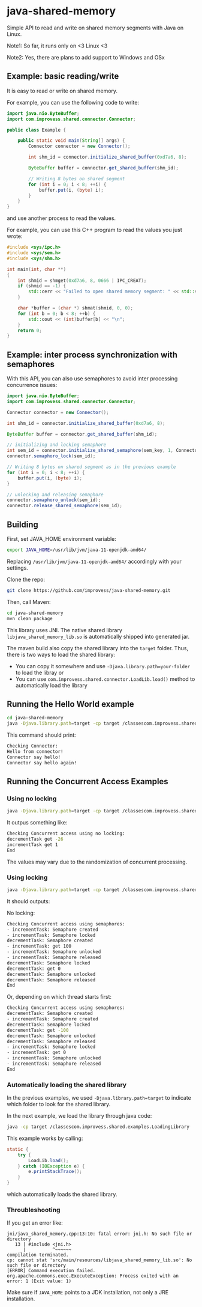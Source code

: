 # java-shared-memory
Simple API to read and write on shared memory segments with Java on Linux.

Note1: So far, it runs only on <3 Linux <3

Note2: Yes, there are plans to add support to Windows and OSx

## Example: basic reading/write

It is easy to read or write on shared memory.

For example, you can use the following code to write:

```java
import java.nio.ByteBuffer;
import com.improvess.shared.connector.Connector;

public class Example {

    public static void main(String[] args) {
        Connector connector = new Connector();

        int shm_id = connector.initialize_shared_buffer(0xd7a6, 8);

        ByteBuffer buffer = connector.get_shared_buffer(shm_id);

        // Writing 8 bytes on shared segment
        for (int i = 0; i < 8; ++i) {
            buffer.put(i, (byte) i);
        }
    }
}
```

and use another process to read the values.

For example, you can use this C++ program to read the values you just wrote:

```c++
#include <sys/ipc.h>
#include <sys/sem.h>
#include <sys/shm.h>

int main(int, char **)
{
    int shmid = shmget(0xd7a6, 8, 0666 | IPC_CREAT);
    if (shmid == -1) {
        std::cerr << "Failed to open shared memory segment: " << std::strerror(errno) << "\n";
    }

    char *buffer = (char *) shmat(shmid, 0, 0);
    for (int b = 0; b < 8; ++b) {
        std::cout << (int)buffer[b] << "\n";
    }
    return 0;
}
```

## Example: inter process synchronization with semaphores

With this API, you can also use semaphores to avoid inter processing concurrence issues:

```java
import java.nio.ByteBuffer;
import com.improvess.shared.connector.Connector;

Connector connector = new Connector();

int shm_id = connector.initialize_shared_buffer(0xd7a6, 8);

ByteBuffer buffer = connector.get_shared_buffer(shm_id);

// initializing and locking semaphore
int sem_id = connector.initialize_shared_semaphore(sem_key, 1, Connector.IPC_CREAT | 0666);
connector.semaphoro_lock(sem_id);

// Writing 8 bytes on shared segment as in the previous example
for (int i = 0; i < 8; ++i) {
    buffer.put(i, (byte) i);
}

// unlocking and releasing semaphore
connector.semaphoro_unlock(sem_id);
connector.release_shared_semaphore(sem_id);
```

## Building 

First, set JAVA_HOME environment variable:
```bash
export JAVA_HOME=/usr/lib/jvm/java-11-openjdk-amd64/
```
Replacing `/usr/lib/jvm/java-11-openjdk-amd64/` accordingly with your settings.

Clone the repo:
```bash
git clone https://github.com/improvess/java-shared-memory.git
```

Then, call Maven:
```bash
cd java-shared-memory
mvn clean package
```

This library uses JNI. The native shared library `libjava_shared_memory_lib.so` is automatically shipped into generated jar.

The maven build also copy the shared library into the `target` folder. Thus, there is two ways to load the shared library:

- You can copy it somewhere and use `-Djava.library.path=your-folder` to load the libray or
- You can use `com.improvess.shared.connector.LoadLib.load()` method to automatically load the library

## Running the Hello World example

```bash
cd java-shared-memory
java -Djava.library.path=target -cp target /classescom.improvess.shared.examples.CheckConnector 2
```

This command should print:

```bash
Checking Connector:
Hello from connector!
Connector say hello!
Connector say hello again!
```

## Running the Concurrent Access Examples

### Using no locking

```bash
java -Djava.library.path=target -cp target /classescom.improvess.shared.examples.ConcurrentAccessWithLock
```
It outpus something like:
```bash
Checking Concurrent access using no locking:
decrementTask get -26
incrementTask get 1
End
```

The values may vary due to the randomization of concurrent processing.

### Using locking

```bash
java -Djava.library.path=target -cp target /classescom.improvess.shared.examples.ConcurrentAccessWithLock
```
It should outputs:

No locking:

```bash
Checking Concurrent access using semaphores:
- incrementTask: Semaphore created
- incrementTask: Semaphore locked
decrementTask: Semaphore created
- incrementTask: get 100
- incrementTask: Semaphore unlocked
- incrementTask: Semaphore released
decrementTask: Semaphore locked
decrementTask: get 0
decrementTask: Semaphore unlocked
decrementTask: Semaphore released
End
```
Or, depending on which thread starts first:

```bash
Checking Concurrent access using semaphores:
decrementTask: Semaphore created
- incrementTask: Semaphore created
decrementTask: Semaphore locked
decrementTask: get -100
decrementTask: Semaphore unlocked
decrementTask: Semaphore released
- incrementTask: Semaphore locked
- incrementTask: get 0
- incrementTask: Semaphore unlocked
- incrementTask: Semaphore released
End
```

### Automatically loading the shared library

In the previous examples, we used `-Djava.library.path=target` to indicate which folder to look for the shared library.

In the next example, we load the library through java code:

```bash
java -cp target /classescom.improvess.shared.examples.LoadingLibrary
```
This example works by calling:

```java
static {
    try {
        LoadLib.load();
    } catch (IOException e) {
        e.printStackTrace();
    }
}

```
which automatically loads the shared library.

### Throubleshooting

If you get an error like:

```
jni/java_shared_memory.cpp:13:10: fatal error: jni.h: No such file or directory
   13 | #include <jni.h>
      |          ^~~~~~~
compilation terminated.
cp: cannot stat 'src/main/resources/libjava_shared_memory_lib.so': No such file or directory
[ERROR] Command execution failed.
org.apache.commons.exec.ExecuteException: Process exited with an error: 1 (Exit value: 1)
```
Make sure if `JAVA_HOME` points to a JDK installation, not only a JRE installation.